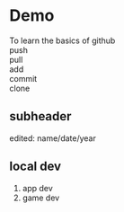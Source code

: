 # Demo
To learn the basics of github<br>
push<br>
pull<br>
add<br>
commit<br>
clone

## subheader

edited: name/date/year

## local dev

1. app dev
2. game dev
